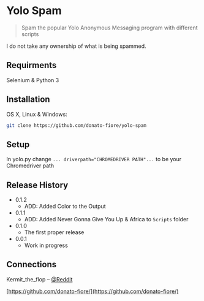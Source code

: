 # Yolo Spam
> Spam the popular Yolo Anonymous Messaging program with different scripts



I do not take any ownership of what is being spammed.
## Requirments

Selenium & Python 3

## Installation

OS X, Linux & Windows:

```sh
git clone https://github.com/donato-fiore/yolo-spam
```

## Setup

In yolo.py change ```... driverpath="CHROMEDRIVER PATH"...``` to be your Chromedriver path


## Release History

* 0.1.2
  * ADD: Added Color to the Output
* 0.1.1
    * ADD: Added Never Gonna Give You Up & Africa to ```Scripts``` folder
* 0.1.0
    * The first proper release
* 0.0.1
    * Work in progress

## Connections

Kermit_the_flop – [@Reddit](https://reddit.com/u/Kermit_the_flop/)

[https://github.com/donato-fiore/](https://github.com/donato-fiore/)
